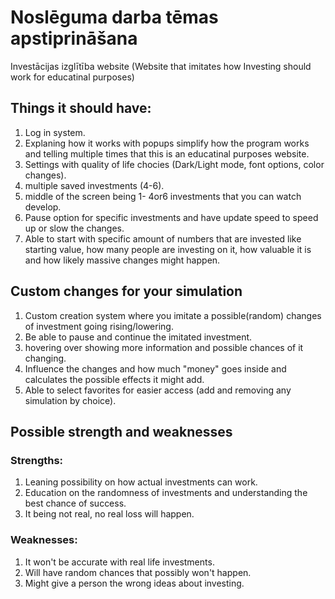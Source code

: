 # Noslēguma darba tēmas apstiprināšana
 Investācijas izglītība website 
(Website that imitates how Investing should work for educatinal purposes)

## Things it should have:
  1. Log in system.
  2. Explaning how it works with popups simplify how the program works and telling multiple times that this is an educatinal purposes website.
  3. Settings with quality of life chocies (Dark/Light mode, font options, color changes).
  4. multiple saved investments (4-6).
  5. middle of the screen being 1- 4or6 investments that you can watch develop.
  6. Pause option for specific investments and have update speed to speed up or slow the changes.
  7. Able to start with specific amount of numbers that are invested like starting value, how many people are investing on it, how valuable it is and how likely massive changes might happen.
   
## Custom changes for your simulation
  1. Custom creation system where you imitate a possible(random) changes of investment going rising/lowering.
  2. Be able to pause and continue the imitated investment.
  3. hovering over showing more information and possible chances of it changing.
  4. Influence the changes and how much "money" goes inside and calculates the possible effects it might add.
  5. Able to select favorites for easier access (add and removing any simulation by choice). 

## Possible strength and weaknesses
  ### Strengths:
   1. Leaning possibility on how actual investments can work.
   2. Education on the randomness of investments and understanding the best chance of success.
   3. It being not real, no real loss will happen.
  ### Weaknesses:
   1. It won't be accurate with real life investments.
   2. Will have random chances that possibly won't happen.
   3. Might give a person the wrong ideas about investing.

